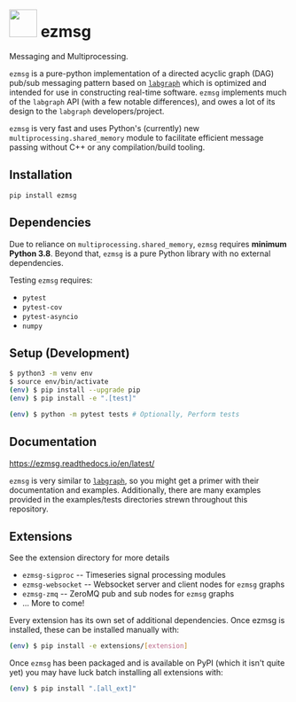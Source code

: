 # <img src="https://raw.githubusercontent.com/iscoe/ezmsg/main/docs/source/logo.png" width="50"/> ezmsg

Messaging and Multiprocessing.

`ezmsg` is a pure-python implementation of a directed acyclic graph (DAG) pub/sub messaging pattern based on [`labgraph`](https://github.com/facebookresearch/labgraph) which is optimized and intended for use in constructing real-time software.  `ezmsg` implements much of the `labgraph` API (with a few notable differences), and owes a lot of its design to the `labgraph` developers/project.

`ezmsg` is very fast and uses Python's (currently) new `multiprocessing.shared_memory` module to facilitate efficient message passing without C++ or any compilation/build tooling.

## Installation
`pip install ezmsg`

## Dependencies

Due to reliance on `multiprocessing.shared_memory`, `ezmsg` requires __minimum Python 3.8__. Beyond that, `ezmsg` is a pure Python library with no external dependencies.

Testing `ezmsg` requires: 
* `pytest`
* `pytest-cov`
* `pytest-asyncio`
* `numpy`

## Setup (Development)
``` bash
$ python3 -m venv env
$ source env/bin/activate
(env) $ pip install --upgrade pip
(env) $ pip install -e ".[test]"

(env) $ python -m pytest tests # Optionally, Perform tests
```

## Documentation
https://ezmsg.readthedocs.io/en/latest/

`ezmsg` is very similar to [`labgraph`](https://www.github.com/facebookresearch/labgraph), so you might get a primer with their documentation and examples. Additionally, there are many examples provided in the examples/tests directories strewn throughout this repository.

## Extensions
See the extension directory for more details
* `ezmsg-sigproc` -- Timeseries signal processing modules
* `ezmsg-websocket` -- Websocket server and client nodes for `ezmsg` graphs
* `ezmsg-zmq` -- ZeroMQ pub and sub nodes for `ezmsg` graphs
* ... More to come!

Every extension has its own set of additional dependencies.  Once ezmsg is installed, these can be installed manually with:
``` bash
(env) $ pip install -e extensions/[extension]
```

Once `ezmsg` has been packaged and is available on PyPI (which it isn't quite yet) you may have luck batch installing all extensions with:
``` bash
(env) $ pip install ".[all_ext]"
```
